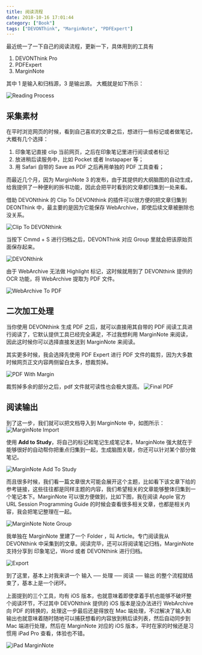 ```yaml
---
title: 阅读流程
date: 2018-10-16 17:01:44
category: ["Book"]
tags: ["DEVONThink", "MarginNote", "PDFExpert"]
---
```


最近统一了一下自己的阅读流程，更新一下，具体用到的工具有

1. DEVONThink Pro
2. PDFExpert
3. MarginNote


其中 1 是输入和归档源，3 是输出源。 大概就是如下所示：

![Reading Process](https://i.imgur.com/SrcVtP1.png)


## 采集素材

在平时浏览网页的时候，看到自己喜欢的文章之后，想进行一些标记或者做笔记，大概有几个选择：

1. 印象笔记直接 clip 当前网页，之后在印象笔记里进行阅读或者标记
2. 放进稍后读服务中，比如 Pocket 或者 Instapaper 等；
3. 用 Safari 自带的 Save as PDF 之后再用单独的 PDF 工具查看；

而最近几个月，因为 MarginNote 3 的发布，由于其提供的大纲脑图的自动生成，给我提供了一种便利的拆书功能，因此会把平时看到的文章都归集到一处来看。

借助 DEVONthink 的 Clip To DEVONthink 的插件可以很方便的把文章归集到 DEONThink 中，最主要的是因为它能保存 WebArchive，即使后续文章被删除也没关系。

![Clip To DEVONthink](https://i.imgur.com/Kw7CoBl.png)


当按下 Cmmd + S 进行归档之后，DEVONThink 对应 Group 里就会把该原始页面保存起来。

![DEVONthink](https://i.imgur.com/m3jM9kx.png)

由于 WebArchive 无法做 Highlight 标记，这时候就用到了 DEVONthink 提供的 OCR 功能，将 WebArchive 提取为 PDF 文件。

![WebArchive To PDF](https://i.imgur.com/YxEsN2G.png)


## 二次加工处理

当你使用 DEVONthink 生成 PDF 之后，就可以直接用其自带的 PDF 阅读工具进行阅读了，它默认提供工具已经完全满足，不过我想利用 MarginNote 来阅读，因此这时候你可以选择直接发送到 MarginNote 来阅读。

其实更多时候，我会选择先使用 PDF Expert 进行 PDF 文件的裁剪，因为大多数时候网页正文内容两侧留白太多，想裁剪掉。

![PDF With Margin](https://i.imgur.com/8I8UcFY.png)

裁剪掉多余的部分之后，pdf 文件就可读性也会极大提高。
![Final PDF](https://i.imgur.com/1CwG33x.png)


## 阅读输出

到了这一步，我们就可以把文档导入到 MarginNote 中，如图所示：
![MarginNote Import](https://i.imgur.com/DmADrxk.png)

使用 **Add to Study**，将自己的标记和笔记生成笔记本，MarginNote 强大就在于能够很好的自动帮你把重点归集到一起，生成脑图关联，你还可以针对某个部分做笔记。

![MarginNote Add To Study](https://i.imgur.com/9uvu95H.png)

而且很多时候，我们看一篇文章很大可能会展开这个主题，比如看下该文章下给的参考链接，这些往往都是同样主题的内容，我们希望相关的文章能够整体归集到一个笔记本下。MarginNote 可以很方便做到，比如下图，我在阅读 Apple 官方 URL Session Programming Guide 的时候会查看很多相关文章，也都是相关内容，我会把笔记整理在一起。

![MarginNote Note Group](https://i.imgur.com/kIvn6v8.png)


我单独在 MarginNote 里建了一个 Folder ，叫 Article。专门阅读我从 DEVONthink 中采集到的文章。阅读完毕，还可以将阅读笔记归档，MarginNote 支持分享到 印象笔记，Word 或者 DEVONthink 进行归档。

![Export](https://i.imgur.com/yyQ3pOr.png)


到了这里，基本上对我来讲一个 输入 ── 处理 ── 阅读 ── 输出 的整个流程就结束了，基本上是一个闭环。

上面提到的三个工具，均有 iOS 版本，也就意味着即使拿着手机也能够不破坏整个阅读环节，不过其中 DEVONthink 提供的 iOS 版本是没办法进行 WebArchive 向 PDF 的转换的，处理这一步最后还是得放在 Mac 端处理，不过解决了输入和输出也就意味着随时随地可以捕获想看的内容放到稍后读列表，然后自动同步到 Mac 端进行处理，然后在 MarginNote 对应的 iOS 版本，平时在家的时候还是习惯用 iPad Pro 查看，体验也不错。

![iPad MarginNote](https://i.imgur.com/ZJsdxyS.jpg)